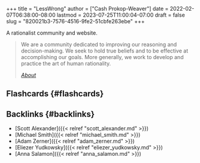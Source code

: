 +++
title = "LessWrong"
author = ["Cash Prokop-Weaver"]
date = 2022-02-07T06:38:00-08:00
lastmod = 2023-07-25T11:00:04-07:00
draft = false
slug = "820021b3-7576-4516-9fe2-51cbfe263ebe"
+++

A rationalist community and website.

> We are a community dedicated to improving our reasoning and decision-making. We seek to hold true beliefs and to be effective at accomplishing our goals. More generally, we work to develop and practice the art of human rationality.
>
> _[About](https://www.lesswrong.com/about)_


## Flashcards {#flashcards}


## Backlinks {#backlinks}

-   [Scott Alexander]({{< relref "scott_alexander.md" >}})
-   [Michael Smith]({{< relref "michael_smith.md" >}})
-   [Adam Zerner]({{< relref "adam_zerner.md" >}})
-   [Eliezer Yudkowsky]({{< relref "eliezer_yudkowsky.md" >}})
-   [Anna Salamon]({{< relref "anna_salamon.md" >}})
